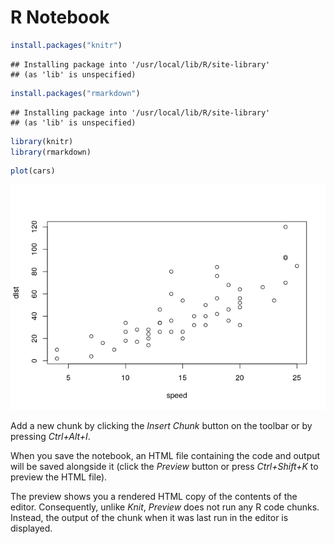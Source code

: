 R Notebook
================

``` r
install.packages("knitr")
```

    ## Installing package into '/usr/local/lib/R/site-library'
    ## (as 'lib' is unspecified)

``` r
install.packages("rmarkdown")
```

    ## Installing package into '/usr/local/lib/R/site-library'
    ## (as 'lib' is unspecified)

``` r
library(knitr)
library(rmarkdown)
```

``` r
plot(cars)
```

![](test_script_files/figure-gfm/unnamed-chunk-2-1.png)<!-- -->

Add a new chunk by clicking the *Insert Chunk* button on the toolbar or
by pressing *Ctrl+Alt+I*.

When you save the notebook, an HTML file containing the code and output
will be saved alongside it (click the *Preview* button or press
*Ctrl+Shift+K* to preview the HTML file).

The preview shows you a rendered HTML copy of the contents of the
editor. Consequently, unlike *Knit*, *Preview* does not run any R code
chunks. Instead, the output of the chunk when it was last run in the
editor is displayed.
